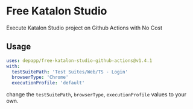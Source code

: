 # Free Katalon Studio
Execute Katalon Studio project on Github Actions with No Cost

## Usage
```yaml
uses: depapp/free-katalon-studio-github-actions@v1.4.1
with:
  testSuitePath: 'Test Suites/Web/TS - Login'
  browserType: 'Chrome'
  executionProfile: 'default'
```
change the `testSuitePath`, `browserType`, `executionProfile` values to your own.